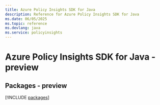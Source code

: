 ```yaml
---
title: Azure Policy Insights SDK for Java
description: Reference for Azure Policy Insights SDK for Java
ms.date: 06/05/2025
ms.topic: reference
ms.devlang: java
ms.service: policyinsights
---
```

# Azure Policy Insights SDK for Java - preview
## Packages - preview
[!INCLUDE [packages](policy-insights-index.md)]